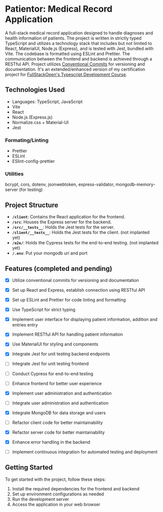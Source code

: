 # Patientor: Medical Record Application

A full-stack medical record application designed to handle diagnoses and health information of patients. The project is written in strictly typed TypeScript and utilizes a technology stack that includes but not limited to React, MaterialUI, Node.js (Express), and is tested with Jest, bundled with Vite. The codebase is formatted using ESLint and Prettier. The communication between the frontend and backend is achieved through a RESTful API. Project utilizes [Conventional Commits](https://www.conventionalcommits.org/en/v1.0.0/) for versioning and documentation. It's an extended/enhanced version of my certification project for [FullStackOpen's Typescript Development Course](https://fullstackopen.com/en/part9/).

## Technologies Used

- Languages: TypeScript, JavaScript
- Vite
- React
- Node.js (Express.js)
- Normalize.css + Material-UI
- Jest

### Formating/Linting
- Prettier
- ESLint
- ESlint-config-prettier

### Utilities
bcrypt, cors, dotenv, jsonwebtoken, express-validator, mongodb-memory-server (for testing)

## Project Structure

- **`/client`**: Contains the React application for the frontend.
- **`/src`**: Houses the Express server for the backend.
- **`/src/__tests__`**: Holds the Jest tests for the server.
- **`/client/__tests__`**: Holds the Jest tests for the client. (not implanted yet)
- **`/e2e/`**: Holds the Cypress tests for the end-to-end testing. (not implanted yet)
- **`/.env`**: Put your mongodb uri and port


## Features (completed and pending)

- [x] Utilize conventional commits for versioning and documentation
- [x] Set up React and Express, establish connection using RESTful API
- [x] Set up ESLint and Prettier for code linting and formatting
- [x] Use TypeScript for strict typing
- [x] Implement user interface for displaying patient information, addition and entries entry
- [x] Implement RESTful API for handling patient information
- [x] Use MaterialUI for styling and components
- [x] Integrate Jest for unit testing backend endpoints
- [ ] Integrate Jest for unit testing frontend
- [ ] Conduct Cypress for end-to-end testing
- [ ] Enhance frontend for better user experience
- [x] Implement user administration and authentication
- [ ] Integrate user administration and authentication
- [x] Integrate MongoDB for data storage and users
- [ ] Refactor client code for better maintainability
- [x] Refactor server code for better maintainability
- [x] Enhance error handling in the backend
- [ ] Implement continuous integration for automated testing and deployment


## Getting Started

To get started with the project, follow these steps:
1. Install the required dependencies for the frontend and backend
2. Set up environment configurations as needed
3. Run the development server
4. Access the application in your web browser
